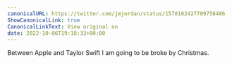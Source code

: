 ```yaml
---
canonicalURL: https://twitter.com/jmjordan/status/1578102427789758486
ShowCanonicalLink: true
CanonicalLinkText: View original on
date: 2022-10-06T19:18:33+00:00
---
```

Between Apple and Taylor Swift I am going to be broke by Christmas.